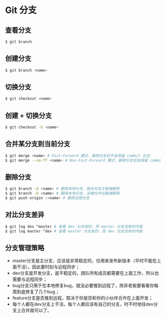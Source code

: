 # Git 分支

## 查看分支
```bash
$ git branch
```

## 创建分支
```bash
$ git branch <name>
```

## 切换分支
```bash
$ git checkout <name>
```

## 创建 + 切换分支
```bash
$ git checkout -b <name>
```

## 合并某分支到当前分支
```bash
$ git merge <name> # Fast-Forward 模式，删除分支后不会保留 commit 日志
$ git merge --no-ff <name> # Non-Fast-Forward 模式，删除分支后会保留 commit 日志（推荐）
```

## 删除分支
```bash
$ git branch -d <name> # 删除本地分支，被合并后才能被删除
$ git branch -D <name> # 删除本地分支，没被合并也能被删除
$ git push origin :<name> # 删除远程分支
```

## 对比分支差异
```bash
$ git log dev ^master # 查看 dev 分支有的，而 master 分支没有的内容
$ git log master ^dev # 查看 master 分支有的，而 dev 分支没有的内容
```

## 分支管理策略
- master分支是主分支，应该是非常稳定的，仅用来发布新版本（平时不能在上面干活），因此要时刻与远程同步；
- dev分支是开发分支，是不稳定的，团队所有成员都需要在上面工作，所以也需要与远程同步；
- bug分支只用于在本地修复bug，就没必要推到远程了，除非老板要看看你每周到底修复了几个bug；
- feature分支是否推到远程，取决于你是否和你的小伙伴合作在上面开发；
- 每个人都在dev分支上干活，每个人都应该有自己的分支，时不时地往dev分支上合并就可以了。
